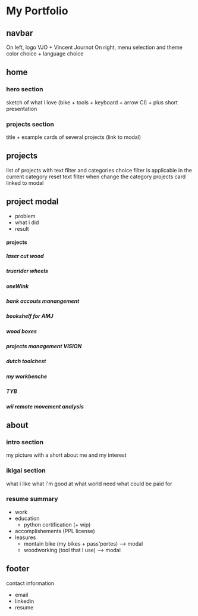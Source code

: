 # My Portfolio

## navbar

On left, logo VJO + Vincent Journot
On right, menu selection and theme color choice + language choice

## home

### hero section

sketch of what i love (bike + tools + keyboard + arrow CI) + plus short presentation

### projects section

title + example cards of several projects (link to modal)

## projects

list of projects with text filter and categories choice
filter is applicable in the current category
reset text filter when change the category
projects card linked to modal

## project modal

- problem
- what i did
- result

#### projects

##### laser cut wood

##### truerider wheels

##### oneWink

##### bank accouts manangement

##### bookshelf for AMJ

##### wood boxes

##### projects management VISION

##### dutch toolchest

##### my workbenche

##### TYB

##### wii remote movement analysis

## about

### intro section

my picture with a short about me and my interest

### ikigai section

what i like
what i'm good at
what world need
what could be paid for

### resume summary

- work
- education
	- python certification (+ wip)
- accomplishements (PPL license)
- leasures
	- montain bike (my bikes + pass'portes) --> modal
	- woodworking (tool that I use) --> modal

## footer

contact information

- email
- linkedin
- resume
